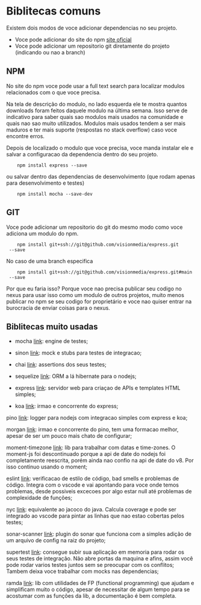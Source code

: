 # Biblitecas comuns

Existem dois modos de voce adicionar dependencias no seu projeto.

- Voce pode adicionar do site do npm [site oficial](https://www.npmjs.com/)
- Voce pode adicionar um repositorio git diretamente do projeto (indicando ou nao a branch)

## NPM

No site do npm voce pode usar a full text search para localizar modulos relacionados com o que voce precisa.

[express]: https://github.com/joseteodoro/nodejs-fp-course/raw/main/bin/search-for-express.gif "Buscando pelo express"

Na tela de descrição do modulo, no lado esquerda ele te mostra quantos downloads foram feitos daquele modulo na última semana. Isso serve de indicativo para saber quais sao modulos mais usados na comunidade e quais nao sao muito utilizados. Modulos mais usados tendem a ser mais maduros e ter mais suporte (respostas no stack overflow) caso voce encontre erros.

Depois de localizado o modulo que voce precisa, voce manda instalar ele e salvar a configuracao da dependencia dentro do seu projeto.

```shell
    npm install express --save
```

ou salvar dentro das dependencias de desenvolvimento (que rodam apenas para desenvolvimento e testes)

```
    npm install mocha --save-dev
```

## GIT

Voce pode adicionar um repositorio do git do mesmo modo como voce adiciona um modulo do npm.

```
    npm install git+ssh://git@github.com/visionmedia/express.git
 --save
```

No caso de uma branch especifica

```
    npm install git+ssh://git@github.com/visionmedia/express.git#main
 --save
```

Por que eu faria isso? Porque voce nao precisa publicar seu codigo no nexus para usar isso como um modulo de outros projetos, muito menos publicar no npm se seu codigo for proprietário e voce nao quiser entrar na burocracia de enviar coisas para o nexus.

## Biblitecas muito usadas

- mocha [link](https://www.npmjs.com/package/mocha): engine de testes;

- sinon [link](https://www.npmjs.com/package/sinon): mock e stubs para testes de integracao;

- chai [link](https://www.npmjs.com/package/chai): assertions dos seus testes;

- sequelize [link](https://www.npmjs.com/package/sequelize): ORM a lá hibernate para o nodejs;

- express [link](https://www.npmjs.com/package/express): servidor web para criaçao de APIs e templates HTML simples;
- koa [link](https://www.npmjs.com/package/koa): irmao e concorrente do express;

pino [link](https://www.npmjs.com/package/pino): logger para nodejs com integracao simples com express e koa;

morgan [link](https://www.npmjs.com/package/morgan): irmao e concorrente do pino, tem uma formacao melhor, apesar de ser um pouco mais chato de configurar;

moment-timezone [link](https://www.npmjs.com/package/moment-timezone): lib para trabalhar com datas e time-zones. O moment-js foi descontinuado porque a api de date do nodejs foi completamente reescrita, porém ainda nao confio na api de date do v8. Por isso continuo usando o moment;

eslint [link](https://www.npmjs.com/package/eslint): verificacao de estilo de código, bad smells e problemas de código. Integra com o vscode e vai apontando para voce onde temos problemas, desde possiveis excecoes por algo estar null até problemas de complexidade de funções;

nyc [link](https://www.npmjs.com/package/nyc): equivalente ao jacoco do java. Calcula coverage e pode ser integrado ao vscode para pintar as linhas que nao estao cobertas pelos testes;

sonar-scanner [link](https://www.npmjs.com/package/sonar-scanner): plugin do sonar que funciona com a simples adição de um arquivo de config na raiz do projeto;

supertest [link](https://www.npmjs.com/package/supertest): consegue subir sua aplicação em memoria para rodar os seus testes de integração. Não abre portas da maquina e afins, assim você pode rodar varios testes juntos sem se preocupar com os conflitos; Tambem deixa voce trabalhar com mocks nas dependencias;

ramda [link](https://www.npmjs.com/package/ramda): lib com utilidades de FP (functional programming) que ajudam e simplificam muito o código, apesar de necessitar de algum tempo para se acostumar com as funções da lib, a documentação é bem completa.

